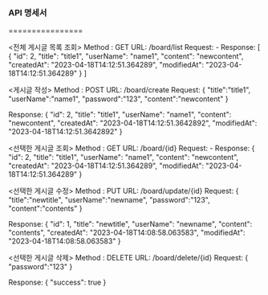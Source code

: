 ### API 명세서
================

<전체 게시글 목록 조회>
Method : GET
URL: /board/list
Request: -
Response:
[
    {
        "id": 2,
        "title": "title1",
        "userName": "name1",
        "content": "newcontent",
        "createdAt": "2023-04-18T14:12:51.364289",
        "modifiedAt": "2023-04-18T14:12:51.364289"
    }
]

<게시글 작성>
Method : POST
URL: /board/create
Request:
{
    "title":"title1",
    "userName":"name1",
    "password":"123",
    "content":"newcontent"
}

Response:
{
    "id": 2,
    "title": "title1",
    "userName": "name1",
    "content": "newcontent",
    "createdAt": "2023-04-18T14:12:51.3642892",
    "modifiedAt": "2023-04-18T14:12:51.3642892"
}


<선택한 게시글 조회>
Method : GET
URL: /board/{id}
Request: - 
Response:
{
    "id": 2,
    "title": "title1",
    "userName": "name1",
    "content": "newcontent",
    "createdAt": "2023-04-18T14:12:51.364289",
    "modifiedAt": "2023-04-18T14:12:51.364289"
}


<선택한 게시글 수정>
Method : PUT
URL: /board/update/{id}
Request:
{
    "title":"newtitle",
    "userName":"newname",
    "password":"123",
    "content":"contents"
}

Response:
{
    "id": 1,
    "title": "newtitle",
    "userName": "newname",
    "content": "contents",
    "createdAt": "2023-04-18T14:08:58.063583",
    "modifiedAt": "2023-04-18T14:08:58.063583"
}

<선택한 게시글 삭제>
Method : DELETE
URL: /board/delete/{id}
Request:
{
    "password":"123"
}

Response:
{
    "success": true
}


